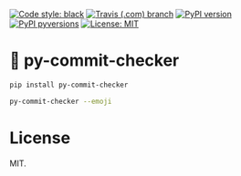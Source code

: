 [![Code style:
black](https://img.shields.io/badge/code%20style-black-000000.svg?style=for-the-badge)](https://github.com/ambv/black)
[![Travis (.com)
branch](https://img.shields.io/travis/com/noahp/py-commit-checker/master.svg?style=for-the-badge)](https://travis-ci.com/noahp/py-commit-checker)
[![PyPI
version](https://img.shields.io/pypi/v/py-commit-checker.svg?style=for-the-badge)](https://pypi.org/project/py-commit-checker/)
[![PyPI
pyversions](https://img.shields.io/pypi/pyversions/py-commit-checker.svg?style=for-the-badge)](https://pypi.python.org/pypi/py-commit-checker/)
[![License:
MIT](https://img.shields.io/badge/License-MIT-brightgreen.svg?style=for-the-badge)](https://opensource.org/licenses/MIT)

# 📝 py-commit-checker
```bash
pip install py-commit-checker

py-commit-checker --emoji
```

# License
MIT.
